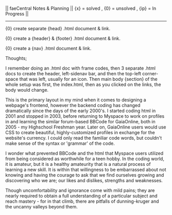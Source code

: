 ######

||  faeCentral Notes & Planning  ||  {x} = solved , {0} = unsolved , {ip} = In Progress ||
__________________________________________________________________________________________

{0} create separate {head} .html document & link.
  
{0} create a {header} & {footer} .html document & link.
  
{0} create a {nav} .html document & link.

Thoughts;

I remember doing an .html doc with frame codes, then 3 separate .html docs to create the header, left-sidenav bar, and then the top-left corner-space that was left, usually for an icon. Then main body {section} of the whole setup was first, the index.html, then as you clicked on the links, the body would change.

This is the primary layout in my mind when it comes to designing a webpage's frontend, however the backend coding has changed dramatically since the days of the early 2000's. I started coding html in 2001 and stopped in 2003, before returning to Myspace to work on profiles in and learning the similar forum-based BBCode for GaiaOnline, both in 2005 - my Highschool Freshman year. Later on, GaiaOnline users would use CSS to create beautiful, highly-customized profiles in exchange for the website's currency. I could only read the familiar code words, but couldn't make sense of the syntax or 'grammar' of the code.

I wonder what prevented BBCode and the html that Myspace users utilized from being considered as worthwhile for a teen hobby. In the coding world, it is amateur, but it is a healthy amateurity that is a natural process of learning a new skill. It is within that willingness to be embarrassed about not knowing and having the courage to ask that we find ourselves growing and discovering who we are; our likes and dislikes, strengths and weaknesses. 

Though uncomfortability and ignorance come with mild pains; they are nearly required to obtain a full understanding of a particular subject and reach mastery - for in that climb, there are pitfalls of dunning-kruger and the uncanny valleys beyond them.
